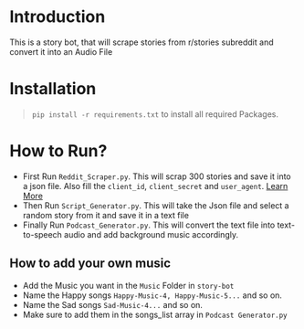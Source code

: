 # Introduction

This is a story bot, that will scrape stories from r/stories subreddit and convert it into an Audio File

# Installation

> `pip install -r requirements.txt` to install all required Packages.

# How to Run?

- First Run `Reddit_Scraper.py`. This will scrap 300 stories and save it into a json file. Also fill the `client_id`, `client_secret` and `user_agent`. [Learn More](https://www.reddit.com/dev/api/)
- Then Run `Script_Generator.py`. This will take the Json file and select a random story from it and save it in a text file
- Finally Run `Podcast_Generator.py`. This will convert the text file into text-to-speech audio and add background music accordingly.

## How to add your own music

- Add the Music you want in the `Music` Folder in `story-bot`
- Name the Happy songs `Happy-Music-4, Happy-Music-5...` and so on.
- Name the Sad songs `Sad-Music-4...` and so on.
- Make sure to add them in the songs_list array in `Podcast Generator.py`

